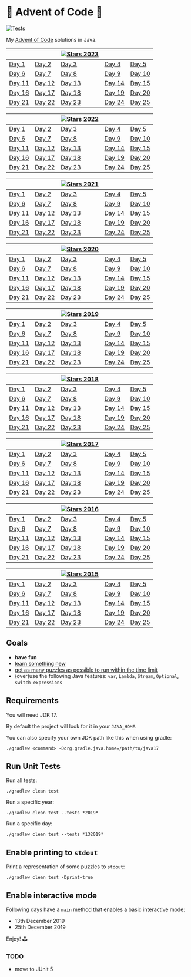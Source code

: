 # 🎄 Advent of Code 🎅

[![Tests](https://github.com/cicaleseandrea/advent-of-code/actions/workflows/gradle.yml/badge.svg)](https://github.com/cicaleseandrea/advent-of-code/actions/workflows/gradle.yml)

My [Advent of Code](https://adventofcode.com/) solutions in Java.

|                                                                  |                                                                  | [![Stars 2023]( https://img.shields.io/badge/2023-50_⭐-dodgerblue)](https://adventofcode.com/2023) |                                                                  |                                                                  |
|------------------------------------------------------------------|------------------------------------------------------------------|---------------------------------------------------------------------------------------------------|------------------------------------------------------------------|------------------------------------------------------------------|
| [Day 1](/src/main/java/com/adventofcode/aoc2023/AoC012023.java)  | [Day 2](/src/main/java/com/adventofcode/aoc2023/AoC022023.java)  | [Day 3](/src/main/java/com/adventofcode/aoc2023/AoC032023.java)                                   | [Day 4](/src/main/java/com/adventofcode/aoc2023/AoC042023.java)  | [Day 5](/src/main/java/com/adventofcode/aoc2023/AoC052023.java)  |
| [Day 6](/src/main/java/com/adventofcode/aoc2023/AoC062023.java)  | [Day 7](/src/main/java/com/adventofcode/aoc2023/AoC072023.java)  | [Day 8](/src/main/java/com/adventofcode/aoc2023/AoC082023.java)                                   | [Day 9](/src/main/java/com/adventofcode/aoc2023/AoC092023.java)  | [Day 10](/src/main/java/com/adventofcode/aoc2023/AoC102023.java) |
| [Day 11](/src/main/java/com/adventofcode/aoc2023/AoC112023.java) | [Day 12](/src/main/java/com/adventofcode/aoc2023/AoC122023.java) | [Day 13](/src/main/java/com/adventofcode/aoc2023/AoC132023.java)                                  | [Day 14](/src/main/java/com/adventofcode/aoc2023/AoC142023.java) | [Day 15](/src/main/java/com/adventofcode/aoc2023/AoC152023.java) |
| [Day 16](/src/main/java/com/adventofcode/aoc2023/AoC162023.java) | [Day 17](/src/main/java/com/adventofcode/aoc2023/AoC172023.java) | [Day 18](/src/main/java/com/adventofcode/aoc2023/AoC182023.java)                                  | [Day 19](/src/main/java/com/adventofcode/aoc2023/AoC192023.java) | [Day 20](/src/main/java/com/adventofcode/aoc2023/AoC202023.java) |
| [Day 21](/src/main/java/com/adventofcode/aoc2023/AoC212023.java) | [Day 22](/src/main/java/com/adventofcode/aoc2023/AoC222023.java) | [Day 23](/src/main/java/com/adventofcode/aoc2023/AoC232023.java)                                  | [Day 24](/src/main/java/com/adventofcode/aoc2023/AoC242023.java) | [Day 25](/src/main/java/com/adventofcode/aoc2023/AoC252023.java) |

|                                                                  |                                                                  | [![Stars 2022]( https://img.shields.io/badge/2022-50_⭐-dodgerblue)](https://adventofcode.com/2022) |                                                                  |                                                                  |
|------------------------------------------------------------------|------------------------------------------------------------------|---------------------------------------------------------------------------------------------------|------------------------------------------------------------------|------------------------------------------------------------------|
| [Day 1](/src/main/java/com/adventofcode/aoc2022/AoC012022.java)  | [Day 2](/src/main/java/com/adventofcode/aoc2022/AoC022022.java)  | [Day 3](/src/main/java/com/adventofcode/aoc2022/AoC032022.java)                                   | [Day 4](/src/main/java/com/adventofcode/aoc2022/AoC042022.java)  | [Day 5](/src/main/java/com/adventofcode/aoc2022/AoC052022.java)  |
| [Day 6](/src/main/java/com/adventofcode/aoc2022/AoC062022.java)  | [Day 7](/src/main/java/com/adventofcode/aoc2022/AoC072022.java)  | [Day 8](/src/main/java/com/adventofcode/aoc2022/AoC082022.java)                                   | [Day 9](/src/main/java/com/adventofcode/aoc2022/AoC092022.java)  | [Day 10](/src/main/java/com/adventofcode/aoc2022/AoC102022.java) |
| [Day 11](/src/main/java/com/adventofcode/aoc2022/AoC112022.java) | [Day 12](/src/main/java/com/adventofcode/aoc2022/AoC122022.java) | [Day 13](/src/main/java/com/adventofcode/aoc2022/AoC132022.java)                                  | [Day 14](/src/main/java/com/adventofcode/aoc2022/AoC142022.java) | [Day 15](/src/main/java/com/adventofcode/aoc2022/AoC152022.java) |
| [Day 16](/src/main/java/com/adventofcode/aoc2022/AoC162022.java) | [Day 17](/src/main/java/com/adventofcode/aoc2022/AoC172022.java) | [Day 18](/src/main/java/com/adventofcode/aoc2022/AoC182022.java)                                  | [Day 19](/src/main/java/com/adventofcode/aoc2022/AoC192022.java) | [Day 20](/src/main/java/com/adventofcode/aoc2022/AoC202022.java) |
| [Day 21](/src/main/java/com/adventofcode/aoc2022/AoC212022.java) | [Day 22](/src/main/java/com/adventofcode/aoc2022/AoC222022.java) | [Day 23](/src/main/java/com/adventofcode/aoc2022/AoC232022.java)                                  | [Day 24](/src/main/java/com/adventofcode/aoc2022/AoC242022.java) | [Day 25](/src/main/java/com/adventofcode/aoc2022/AoC252022.java) |

|                                                                  |                                                                  | [![Stars 2021]( https://img.shields.io/badge/2021-50_⭐-dodgerblue)](https://adventofcode.com/2021) |                                                                  |                                                                  |
|------------------------------------------------------------------|------------------------------------------------------------------|----------------------------------------------------------------------------------------------------|------------------------------------------------------------------|------------------------------------------------------------------|
| [Day 1](/src/main/java/com/adventofcode/aoc2021/AoC012021.java)  | [Day 2](/src/main/java/com/adventofcode/aoc2021/AoC022021.java)  | [Day 3](/src/main/java/com/adventofcode/aoc2021/AoC032021.java)                                    | [Day 4](/src/main/java/com/adventofcode/aoc2021/AoC042021.java)  | [Day 5](/src/main/java/com/adventofcode/aoc2021/AoC052021.java)  |
| [Day 6](/src/main/java/com/adventofcode/aoc2021/AoC062021.java)  | [Day 7](/src/main/java/com/adventofcode/aoc2021/AoC072021.java)  | [Day 8](/src/main/java/com/adventofcode/aoc2021/AoC082021.java)                                    | [Day 9](/src/main/java/com/adventofcode/aoc2021/AoC092021.java)  | [Day 10](/src/main/java/com/adventofcode/aoc2021/AoC102021.java) |
| [Day 11](/src/main/java/com/adventofcode/aoc2021/AoC112021.java) | [Day 12](/src/main/java/com/adventofcode/aoc2021/AoC122021.java) | [Day 13](/src/main/java/com/adventofcode/aoc2021/AoC132021.java)                                   | [Day 14](/src/main/java/com/adventofcode/aoc2021/AoC142021.java) | [Day 15](/src/main/java/com/adventofcode/aoc2021/AoC152021.java) |
| [Day 16](/src/main/java/com/adventofcode/aoc2021/AoC162021.java) | [Day 17](/src/main/java/com/adventofcode/aoc2021/AoC172021.java) | [Day 18](/src/main/java/com/adventofcode/aoc2021/AoC182021.java)                                   | [Day 19](/src/main/java/com/adventofcode/aoc2021/AoC192021.java) | [Day 20](/src/main/java/com/adventofcode/aoc2021/AoC202021.java) |
| [Day 21](/src/main/java/com/adventofcode/aoc2021/AoC212021.java) | [Day 22](/src/main/java/com/adventofcode/aoc2021/AoC222021.java) | [Day 23](/src/main/java/com/adventofcode/aoc2021/AoC232021.java)                                   | [Day 24](/src/main/java/com/adventofcode/aoc2021/AoC242021.java) | [Day 25](/src/main/java/com/adventofcode/aoc2021/AoC252021.java) |

|                                                                  |                                                                  | [![Stars 2020]( https://img.shields.io/badge/2020-50_⭐-dodgerblue)](https://adventofcode.com/2020) |                                                                  |                                                                  |
|------------------------------------------------------------------|------------------------------------------------------------------|----------------------------------------------------------------------------------------------------|------------------------------------------------------------------|------------------------------------------------------------------|
| [Day 1](/src/main/java/com/adventofcode/aoc2020/AoC012020.java)  | [Day 2](/src/main/java/com/adventofcode/aoc2020/AoC022020.java)  | [Day 3](/src/main/java/com/adventofcode/aoc2020/AoC032020.java)                                    | [Day 4](/src/main/java/com/adventofcode/aoc2020/AoC042020.java)  | [Day 5](/src/main/java/com/adventofcode/aoc2020/AoC052020.java)  |
| [Day 6](/src/main/java/com/adventofcode/aoc2020/AoC062020.java)  | [Day 7](/src/main/java/com/adventofcode/aoc2020/AoC072020.java)  | [Day 8](/src/main/java/com/adventofcode/aoc2020/AoC082020.java)                                    | [Day 9](/src/main/java/com/adventofcode/aoc2020/AoC092020.java)  | [Day 10](/src/main/java/com/adventofcode/aoc2020/AoC102020.java) |
| [Day 11](/src/main/java/com/adventofcode/aoc2020/AoC112020.java) | [Day 12](/src/main/java/com/adventofcode/aoc2020/AoC122020.java) | [Day 13](/src/main/java/com/adventofcode/aoc2020/AoC132020.java)                                   | [Day 14](/src/main/java/com/adventofcode/aoc2020/AoC142020.java) | [Day 15](/src/main/java/com/adventofcode/aoc2020/AoC152020.java) |
| [Day 16](/src/main/java/com/adventofcode/aoc2020/AoC162020.java) | [Day 17](/src/main/java/com/adventofcode/aoc2020/AoC172020.java) | [Day 18](/src/main/java/com/adventofcode/aoc2020/AoC182020.java)                                   | [Day 19](/src/main/java/com/adventofcode/aoc2020/AoC192020.java) | [Day 20](/src/main/java/com/adventofcode/aoc2020/AoC202020.java) |
| [Day 21](/src/main/java/com/adventofcode/aoc2020/AoC212020.java) | [Day 22](/src/main/java/com/adventofcode/aoc2020/AoC222020.java) | [Day 23](/src/main/java/com/adventofcode/aoc2020/AoC232020.java)                                   | [Day 24](/src/main/java/com/adventofcode/aoc2020/AoC242020.java) | [Day 25](/src/main/java/com/adventofcode/aoc2020/AoC252020.java) |

|                                                                  |                                                                  | [![Stars 2019]( https://img.shields.io/badge/2019-50_⭐-dodgerblue)](https://adventofcode.com/2019) |                                                                  |                                                                  |
|------------------------------------------------------------------|------------------------------------------------------------------|----------------------------------------------------------------------------------------------------|------------------------------------------------------------------|------------------------------------------------------------------|
| [Day 1](/src/main/java/com/adventofcode/aoc2019/AoC012019.java)  | [Day 2](/src/main/java/com/adventofcode/aoc2019/AoC022019.java)  | [Day 3](/src/main/java/com/adventofcode/aoc2019/AoC032019.java)                                    | [Day 4](/src/main/java/com/adventofcode/aoc2019/AoC042019.java)  | [Day 5](/src/main/java/com/adventofcode/aoc2019/AoC052019.java)  |
| [Day 6](/src/main/java/com/adventofcode/aoc2019/AoC062019.java)  | [Day 7](/src/main/java/com/adventofcode/aoc2019/AoC072019.java)  | [Day 8](/src/main/java/com/adventofcode/aoc2019/AoC082019.java)                                    | [Day 9](/src/main/java/com/adventofcode/aoc2019/AoC092019.java)  | [Day 10](/src/main/java/com/adventofcode/aoc2019/AoC102019.java) |
| [Day 11](/src/main/java/com/adventofcode/aoc2019/AoC112019.java) | [Day 12](/src/main/java/com/adventofcode/aoc2019/AoC122019.java) | [Day 13](/src/main/java/com/adventofcode/aoc2019/AoC132019.java)                                   | [Day 14](/src/main/java/com/adventofcode/aoc2019/AoC142019.java) | [Day 15](/src/main/java/com/adventofcode/aoc2019/AoC152019.java) |
| [Day 16](/src/main/java/com/adventofcode/aoc2019/AoC162019.java) | [Day 17](/src/main/java/com/adventofcode/aoc2019/AoC172019.java) | [Day 18](/src/main/java/com/adventofcode/aoc2019/AoC182019.java)                                   | [Day 19](/src/main/java/com/adventofcode/aoc2019/AoC192019.java) | [Day 20](/src/main/java/com/adventofcode/aoc2019/AoC202019.java) |
| [Day 21](/src/main/java/com/adventofcode/aoc2019/AoC212019.java) | [Day 22](/src/main/java/com/adventofcode/aoc2019/AoC222019.java) | [Day 23](/src/main/java/com/adventofcode/aoc2019/AoC232019.java)                                   | [Day 24](/src/main/java/com/adventofcode/aoc2019/AoC242019.java) | [Day 25](/src/main/java/com/adventofcode/aoc2019/AoC252019.java) |

|                                                                  |                                                                  | [![Stars 2018]( https://img.shields.io/badge/2018-50_⭐-dodgerblue)](https://adventofcode.com/2018) |                                                                  |                                                                  |
|------------------------------------------------------------------|------------------------------------------------------------------|----------------------------------------------------------------------------------------------------|------------------------------------------------------------------|------------------------------------------------------------------|
| [Day 1](/src/main/java/com/adventofcode/aoc2018/AoC012018.java)  | [Day 2](/src/main/java/com/adventofcode/aoc2018/AoC022018.java)  | [Day 3](/src/main/java/com/adventofcode/aoc2018/AoC032018.java)                                    | [Day 4](/src/main/java/com/adventofcode/aoc2018/AoC042018.java)  | [Day 5](/src/main/java/com/adventofcode/aoc2018/AoC052018.java)  |
| [Day 6](/src/main/java/com/adventofcode/aoc2018/AoC062018.java)  | [Day 7](/src/main/java/com/adventofcode/aoc2018/AoC072018.java)  | [Day 8](/src/main/java/com/adventofcode/aoc2018/AoC082018.java)                                    | [Day 9](/src/main/java/com/adventofcode/aoc2018/AoC092018.java)  | [Day 10](/src/main/java/com/adventofcode/aoc2018/AoC102018.java) |
| [Day 11](/src/main/java/com/adventofcode/aoc2018/AoC112018.java) | [Day 12](/src/main/java/com/adventofcode/aoc2018/AoC122018.java) | [Day 13](/src/main/java/com/adventofcode/aoc2018/AoC132018.java)                                   | [Day 14](/src/main/java/com/adventofcode/aoc2018/AoC142018.java) | [Day 15](/src/main/java/com/adventofcode/aoc2018/AoC152018.java) |
| [Day 16](/src/main/java/com/adventofcode/aoc2018/AoC162018.java) | [Day 17](/src/main/java/com/adventofcode/aoc2018/AoC172018.java) | [Day 18](/src/main/java/com/adventofcode/aoc2018/AoC182018.java)                                   | [Day 19](/src/main/java/com/adventofcode/aoc2018/AoC192018.java) | [Day 20](/src/main/java/com/adventofcode/aoc2018/AoC202018.java) |
| [Day 21](/src/main/java/com/adventofcode/aoc2018/AoC212018.java) | [Day 22](/src/main/java/com/adventofcode/aoc2018/AoC222018.java) | [Day 23](/src/main/java/com/adventofcode/aoc2018/AoC232018.java)                                   | [Day 24](/src/main/java/com/adventofcode/aoc2018/AoC242018.java) | [Day 25](/src/main/java/com/adventofcode/aoc2018/AoC252018.java) |

|                                                                  |                                                                  | [![Stars 2017]( https://img.shields.io/badge/2017-50_⭐-dodgerblue)](https://adventofcode.com/2017) |                                                                  |                                                                  |
|------------------------------------------------------------------|------------------------------------------------------------------|----------------------------------------------------------------------------------------------------|------------------------------------------------------------------|------------------------------------------------------------------|
| [Day 1](/src/main/kotlin/com/adventofcode/aoc2017/AoC012017.kt)  | [Day 2](/src/main/java/com/adventofcode/aoc2017/AoC022017.java)  | [Day 3](/src/main/java/com/adventofcode/aoc2017/AoC032017.java)                                    | [Day 4](/src/main/java/com/adventofcode/aoc2017/AoC042017.java)  | [Day 5](/src/main/java/com/adventofcode/aoc2017/AoC052017.java)  |
| [Day 6](/src/main/java/com/adventofcode/aoc2017/AoC062017.java)  | [Day 7](/src/main/java/com/adventofcode/aoc2017/AoC072017.java)  | [Day 8](/src/main/java/com/adventofcode/aoc2017/AoC082017.java)                                    | [Day 9](/src/main/java/com/adventofcode/aoc2017/AoC092017.java)  | [Day 10](/src/main/java/com/adventofcode/aoc2017/AoC102017.java) |
| [Day 11](/src/main/java/com/adventofcode/aoc2017/AoC112017.java) | [Day 12](/src/main/java/com/adventofcode/aoc2017/AoC122017.java) | [Day 13](/src/main/java/com/adventofcode/aoc2017/AoC132017.java)                                   | [Day 14](/src/main/java/com/adventofcode/aoc2017/AoC142017.java) | [Day 15](/src/main/java/com/adventofcode/aoc2017/AoC152017.java) |
| [Day 16](/src/main/java/com/adventofcode/aoc2017/AoC162017.java) | [Day 17](/src/main/java/com/adventofcode/aoc2017/AoC172017.java) | [Day 18](/src/main/java/com/adventofcode/aoc2017/AoC182017.java)                                   | [Day 19](/src/main/java/com/adventofcode/aoc2017/AoC192017.java) | [Day 20](/src/main/java/com/adventofcode/aoc2017/AoC202017.java) |
| [Day 21](/src/main/java/com/adventofcode/aoc2017/AoC212017.java) | [Day 22](/src/main/java/com/adventofcode/aoc2017/AoC222017.java) | [Day 23](/src/main/java/com/adventofcode/aoc2017/AoC232017.java)                                   | [Day 24](/src/main/java/com/adventofcode/aoc2017/AoC242017.java) | [Day 25](/src/main/java/com/adventofcode/aoc2017/AoC252017.java) |

|                                                                  |                                                                  | [![Stars 2016]( https://img.shields.io/badge/2016-50_⭐-dodgerblue)](https://adventofcode.com/2016) |                                                                  |                                                                  |
|------------------------------------------------------------------|------------------------------------------------------------------|----------------------------------------------------------------------------------------------------|------------------------------------------------------------------|------------------------------------------------------------------|
| [Day 1](/src/main/java/com/adventofcode/aoc2016/AoC012016.java)  | [Day 2](/src/main/java/com/adventofcode/aoc2016/AoC022016.java)  | [Day 3](/src/main/java/com/adventofcode/aoc2016/AoC032016.java)                                    | [Day 4](/src/main/java/com/adventofcode/aoc2016/AoC042016.java)  | [Day 5](/src/main/java/com/adventofcode/aoc2016/AoC052016.java)  |
| [Day 6](/src/main/java/com/adventofcode/aoc2016/AoC062016.java)  | [Day 7](/src/main/java/com/adventofcode/aoc2016/AoC072016.java)  | [Day 8](/src/main/java/com/adventofcode/aoc2016/AoC082016.java)                                    | [Day 9](/src/main/java/com/adventofcode/aoc2016/AoC092016.java)  | [Day 10](/src/main/java/com/adventofcode/aoc2016/AoC102016.java) |
| [Day 11](/src/main/java/com/adventofcode/aoc2016/AoC112016.java) | [Day 12](/src/main/java/com/adventofcode/aoc2016/AoC122016.java) | [Day 13](/src/main/java/com/adventofcode/aoc2016/AoC132016.java)                                   | [Day 14](/src/main/java/com/adventofcode/aoc2016/AoC142016.java) | [Day 15](/src/main/java/com/adventofcode/aoc2016/AoC152016.java) |
| [Day 16](/src/main/java/com/adventofcode/aoc2016/AoC162016.java) | [Day 17](/src/main/java/com/adventofcode/aoc2016/AoC172016.java) | [Day 18](/src/main/java/com/adventofcode/aoc2016/AoC182016.java)                                   | [Day 19](/src/main/java/com/adventofcode/aoc2016/AoC192016.java) | [Day 20](/src/main/java/com/adventofcode/aoc2016/AoC202016.java) |
| [Day 21](/src/main/java/com/adventofcode/aoc2016/AoC212016.java) | [Day 22](/src/main/java/com/adventofcode/aoc2016/AoC222016.java) | [Day 23](/src/main/java/com/adventofcode/aoc2016/AoC232016.java)                                   | [Day 24](/src/main/java/com/adventofcode/aoc2016/AoC242016.java) | [Day 25](/src/main/java/com/adventofcode/aoc2016/AoC252016.java) |

|                                                                  |                                                                  | [![Stars 2015]( https://img.shields.io/badge/2015-50_⭐-dodgerblue)](https://adventofcode.com/2015) |                                                                  |                                                                  |
|------------------------------------------------------------------|------------------------------------------------------------------|----------------------------------------------------------------------------------------------------|------------------------------------------------------------------|------------------------------------------------------------------|
| [Day 1](/src/main/java/com/adventofcode/aoc2015/AoC012015.java)  | [Day 2](/src/main/java/com/adventofcode/aoc2015/AoC022015.java)  | [Day 3](/src/main/java/com/adventofcode/aoc2015/AoC032015.java)                                    | [Day 4](/src/main/java/com/adventofcode/aoc2015/AoC042015.java)  | [Day 5](/src/main/java/com/adventofcode/aoc2015/AoC052015.java)  |
| [Day 6](/src/main/java/com/adventofcode/aoc2015/AoC062015.java)  | [Day 7](/src/main/java/com/adventofcode/aoc2015/AoC072015.java)  | [Day 8](/src/main/java/com/adventofcode/aoc2015/AoC082015.java)                                    | [Day 9](/src/main/java/com/adventofcode/aoc2015/AoC092015.java)  | [Day 10](/src/main/java/com/adventofcode/aoc2015/AoC102015.java) |
| [Day 11](/src/main/java/com/adventofcode/aoc2015/AoC112015.java) | [Day 12](/src/main/java/com/adventofcode/aoc2015/AoC122015.java) | [Day 13](/src/main/java/com/adventofcode/aoc2015/AoC132015.java)                                   | [Day 14](/src/main/java/com/adventofcode/aoc2015/AoC142015.java) | [Day 15](/src/main/java/com/adventofcode/aoc2015/AoC152015.java) |
| [Day 16](/src/main/java/com/adventofcode/aoc2015/AoC162015.java) | [Day 17](/src/main/java/com/adventofcode/aoc2015/AoC172015.java) | [Day 18](/src/main/java/com/adventofcode/aoc2015/AoC182015.java)                                   | [Day 19](/src/main/java/com/adventofcode/aoc2015/AoC192015.java) | [Day 20](/src/main/java/com/adventofcode/aoc2015/AoC202015.java) |
| [Day 21](/src/main/java/com/adventofcode/aoc2015/AoC212015.java) | [Day 22](/src/main/java/com/adventofcode/aoc2015/AoC222015.java) | [Day 23](/src/main/java/com/adventofcode/aoc2015/AoC232015.java)                                   | [Day 24](/src/main/java/com/adventofcode/aoc2015/AoC242015.java) | [Day 25](/src/main/java/com/adventofcode/aoc2015/AoC252015.java) |

## Goals

- **have fun**
- [learn something new](topics/README.md)
- [get as many puzzles as possible to run within the time limit](https://www.reddit.com/r/adventofcode/comments/7m9mg8/all_years_all_days_solve_them_within_the_time/)
- (over)use the following Java features: `var`, `Lambda`, `Stream`, `Optional`, `switch expressions`

## Requirements

You will need JDK 17.

By default the project will look for it in your `JAVA_HOME`.

You can also specify your own JDK path like this when using gradle:

`./gradlew <command> -Dorg.gradle.java.home=/path/to/java17`

## Run Unit Tests

Run all tests:

`./gradlew clean test`

Run a specific year:

`./gradlew clean test --tests *2019*`

Run a specific day:

`./gradlew clean test --tests *132019*`

## Enable printing to `stdout`

Print a representation of some puzzles to `stdout`:

`./gradlew clean test -Dprint=true`

## Enable interactive mode

Following days have a `main` method that enables a basic interactive mode:

- 13th December 2019
- 25th December 2019

Enjoy! 🕹️

### TODO

- move to JUnit 5
